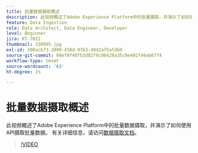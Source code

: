 ```yaml
---
title: 批量数据摄取概述
description: 此视频概述了Adobe Experience Platform中的批量摄取，并演示了如何使用API摄取批量数据。
feature: Data Ingestion
role: Data Architect, Data Engineer, Developer
level: Beginner
jira: KT-7022
thumbnail: 330995.jpg
exl-id: 300acb73-2099-438d-97b3-48d2af5afdb0
source-git-commit: 00ef0f40fb3d82f0c06428a35c0e402f46ab6774
workflow-type: tm+mt
source-wordcount: '63'
ht-degree: 1%

---
```


# 批量数据摄取概述

此视频概述了Adobe Experience Platform中的批量数据摄取，并演示了如何使用API摄取批量数据。 有关详细信息，请访问[数据摄取文档](https://experienceleague.adobe.com/docs/experience-platform/ingestion/home.html?lang=zh-Hans)。

>[!VIDEO](https://video.tv.adobe.com/v/330995?learn=on)
